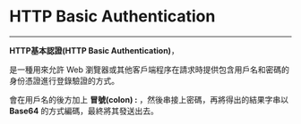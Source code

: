 # HTTP Basic Authentication

---

**HTTP基本認證\(HTTP Basic Authentication\)**，

是一種用來允許 Web 瀏覽器或其他客戶端程序在請求時提供包含用戶名和密碼的身份憑證進行登錄驗證的方式。

會在用戶名的後方加上 **冒號\(colon\) :** ，然後串接上密碼，再將得出的結果字串以 **Base64** 的方式編碼，最終將其發送出去。

